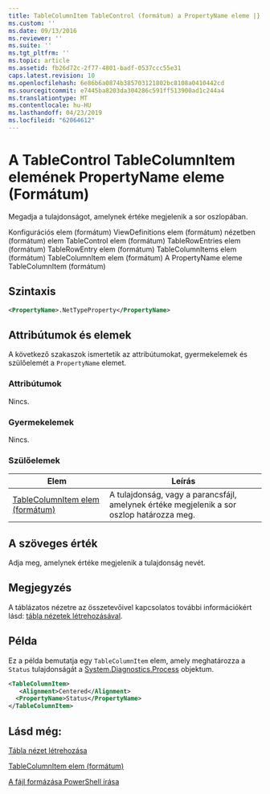 ```yaml
---
title: TableColumnItem TableControl (formátum) a PropertyName eleme |} A Microsoft Docs
ms.custom: ''
ms.date: 09/13/2016
ms.reviewer: ''
ms.suite: ''
ms.tgt_pltfrm: ''
ms.topic: article
ms.assetid: fb26d72c-2f77-4801-badf-0537ccc55e31
caps.latest.revision: 10
ms.openlocfilehash: 6e86b6a0874b385703121802bc8108a0410442cd
ms.sourcegitcommit: e7445ba8203da304286c591ff513900ad1c244a4
ms.translationtype: MT
ms.contentlocale: hu-HU
ms.lasthandoff: 04/23/2019
ms.locfileid: "62064612"
---
```

# <a name="propertyname-element-for-tablecolumnitem-for-tablecontrol-format"></a>A TableControl TableColumnItem elemének PropertyName eleme (Formátum)

Megadja a tulajdonságot, amelynek értéke megjelenik a sor oszlopában.

Konfigurációs elem (formátum) ViewDefinitions elem (formátum) nézetben (formátum) elem TableControl elem (formátum) TableRowEntries elem (formátum) TableRowEntry elem (formátum) TableColumnItems elem (formátum) TableColumnItem elem (formátum) A PropertyName eleme TableColumnItem (formátum)

## <a name="syntax"></a>Szintaxis

```xml
<PropertyName>.NetTypeProperty</PropertyName>
```

## <a name="attributes-and-elements"></a>Attribútumok és elemek

A következő szakaszok ismertetik az attribútumokat, gyermekelemek és szülőelemét a `PropertyName` elemet.

### <a name="attributes"></a>Attribútumok

Nincs.

### <a name="child-elements"></a>Gyermekelemek

Nincs.

### <a name="parent-elements"></a>Szülőelemek

|Elem|Leírás|
|-------------|-----------------|
|[TableColumnItem elem (formátum)](./tablecolumnitem-element-for-tablecolumnitems-for-tablecontrol-format.md)|A tulajdonság, vagy a parancsfájl, amelynek értéke megjelenik a sor oszlop határozza meg.|

## <a name="text-value"></a>A szöveges érték

Adja meg, amelynek értéke megjelenik a tulajdonság nevét.

## <a name="remarks"></a>Megjegyzés

A táblázatos nézetre az összetevőivel kapcsolatos további információkért lásd: [tábla nézetek létrehozásával](./creating-a-table-view.md).

## <a name="example"></a>Példa

Ez a példa bemutatja egy `TableColumnItem` elem, amely meghatározza a `Status` tulajdonságát a [System.Diagnostics.Process](/dotnet/api/System.Diagnostics.Process) objektum.

```xml
<TableColumnItem>
   <Alignment>Centered</Alignment>
  <PropertyName>Status</PropertyName>
</TableColumnItem>

```

## <a name="see-also"></a>Lásd még:

[Tábla nézet létrehozása](./creating-a-table-view.md)

[TableColumnItem elem (formátum)](./tablecolumnitem-element-for-tablecolumnitems-for-tablecontrol-format.md)

[A fájl formázása PowerShell írása](./writing-a-powershell-formatting-file.md)
